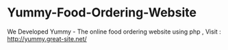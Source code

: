 # Yummy-Food-Ordering-Website
We Developed Yummy - The online food ordering website using php , Visit : http://yummy.great-site.net/
